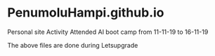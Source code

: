 # PenumoluHampi.github.io
Personal site
Activity
Attended AI boot camp from 11-11-19 to 16-11-19

The above files are done during Letsupgrade
